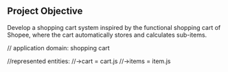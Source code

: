## Project Objective

Develop a shopping cart system inspired by the functional shopping cart of Shopee, where the cart automatically stores and calculates sub-items. 

// application domain: shopping cart

//represented entities:
//->cart = cart.js
//->items = item.js